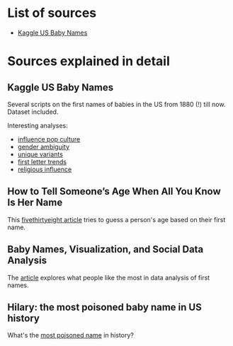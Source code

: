 # List of sources

* [Kaggle US Baby Names](https://www.kaggle.com/kaggle/us-baby-names)

# Sources explained in detail

## Kaggle US Baby Names

Several scripts on the first names of babies in the US from 1880 (!) till now. Dataset included.

Interesting analyses:

* [influence pop culture](https://www.kaggle.com/dvasyukova/d/kaggle/us-baby-names/the-biggest-impacts-on-name-popularity)
* [gender ambiguity](https://www.kaggle.com/pimterry/d/kaggle/us-baby-names/changes-in-gender-ambiguity-in-us-baby-names)
* [unique variants](https://www.kaggle.com/mrisdal/d/kaggle/us-baby-names/unique-variants-of-a-name-template)
* [first letter trends](https://www.kaggle.com/dvasyukova/d/kaggle/us-baby-names/first-letter-trends)
* [religious influence](https://www.kaggle.com/victorgenin/d/kaggle/us-baby-names/bible-names-frequency-effect-on-us-names)

## How to Tell Someone’s Age When All You Know Is Her Name

This [fivethirtyeight article](http://fivethirtyeight.com/features/how-to-tell-someones-age-when-all-you-know-is-her-name/) tries to guess a person's age based on their first name.

## Baby Names, Visualization, and Social Data Analysis 

The [article](http://hint.fm/papers/final-baby-margin-nocomments.pdf) explores what people like the most in data analysis of first names.

## Hilary: the most poisoned baby name in US history

What's the [most poisoned name](https://hilaryparker.com/2013/01/30/hilary-the-most-poisoned-baby-name-in-us-history/) in history?